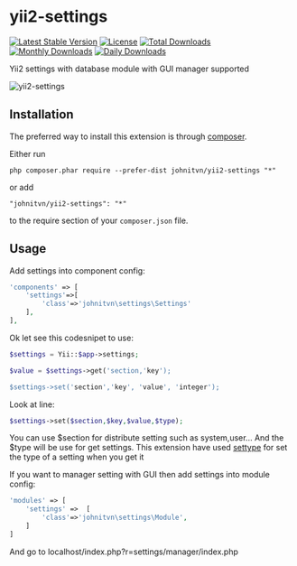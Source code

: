 yii2-settings
=============
[![Latest Stable Version](https://poser.pugx.org/johnitvn/yii2-settings/v/stable)](https://packagist.org/packages/johnitvn/yii2-settings)
[![License](https://poser.pugx.org/johnitvn/yii2-settings/license)](https://packagist.org/packages/johnitvn/yii2-settings)
[![Total Downloads](https://poser.pugx.org/johnitvn/yii2-settings/downloads)](https://packagist.org/packages/johnitvn/yii2-settings)
[![Monthly Downloads](https://poser.pugx.org/johnitvn/yii2-settings/d/monthly)](https://packagist.org/packages/johnitvn/yii2-settings)
[![Daily Downloads](https://poser.pugx.org/johnitvn/yii2-settings/d/daily)](https://packagist.org/packages/johnitvn/yii2-settings)

Yii2 settings with database module with GUI manager supported



![yii2-settings](https://c1.staticflickr.com/1/491/18760365473_d5aed4619d_z.jpg "yii2-settings")


Installation
------------

The preferred way to install this extension is through [composer](http://getcomposer.org/download/).

Either run

```
php composer.phar require --prefer-dist johnitvn/yii2-settings "*"
```

or add

```
"johnitvn/yii2-settings": "*"
```

to the require section of your `composer.json` file.


Usage
-----

Add settings into component config: 

````php
'components' => [        
    'settings'=>[
        'class'=>'johnitvn\settings\Settings'
    ],
],
````

Ok let see this codesnipet to use:

````php
$settings = Yii::$app->settings;

$value = $settings->get('section,'key');

$settings->set('section','key', 'value', 'integer');

````

Look at line:
````php
$settings->set($section,$key,$value,$type);
````
You can use $section for distribute setting such as system,user...
And the $type will be use for get settings. This extension have used [settype](http://php.net/manual/en/function.settype.php) for set the type of a setting when you get it





If you want to manager setting with GUI then add settings into module config:
````php
'modules' => [
    'settings' =>  [
        'class'=>'johnitvn\settings\Module',
    ]       
]
````

And go to localhost/index.php?r=settings/manager/index.php
